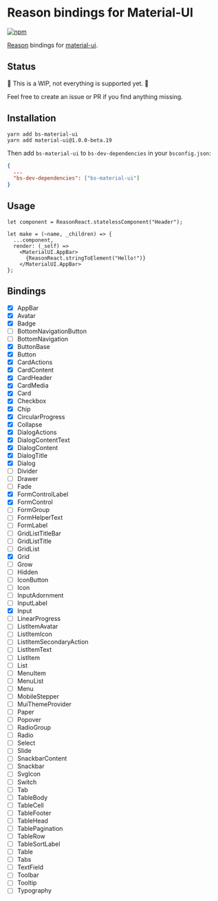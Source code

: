 # Reason bindings for Material-UI

[![npm](https://img.shields.io/npm/v/bs-material-ui.svg)](https://www.npmjs.com/package/bs-material-ui)  

[Reason](https://reasonml.github.io/) bindings for [material-ui](https://github.com/callemall/material-ui).

## Status

🚧 This is a WIP, not everything is supported yet. 🚧

Feel free to create an issue or PR if you find anything missing.

## Installation

```
yarn add bs-material-ui
yarn add material-ui@1.0.0-beta.19
```

Then add `bs-material-ui` to `bs-dev-dependencies` in your `bsconfig.json`:

```json
{
  ...
  "bs-dev-dependencies": ["bs-material-ui"]
}
```

## Usage

```reason
let component = ReasonReact.statelessComponent("Header");

let make = (~name, _children) => {
  ...component,
  render: (_self) =>
    <MaterialUI.AppBar>
      {ReasonReact.stringToElement("Hello!")}
    </MaterialUI.AppBar>
};
```

## Bindings

- [x] AppBar
- [x] Avatar
- [x] Badge
- [ ] BottomNavigationButton
- [ ] BottomNavigation
- [x] ButtonBase
- [x] Button
- [x] CardActions
- [x] CardContent
- [x] CardHeader
- [x] CardMedia
- [x] Card
- [x] Checkbox
- [x] Chip
- [x] CircularProgress
- [x] Collapse
- [x] DialogActions
- [x] DialogContentText
- [x] DialogContent
- [x] DialogTitle
- [x] Dialog
- [ ] Divider
- [ ] Drawer
- [ ] Fade
- [x] FormControlLabel
- [x] FormControl
- [ ] FormGroup
- [ ] FormHelperText
- [ ] FormLabel
- [ ] GridListTitleBar
- [ ] GridListTitle
- [ ] GridList
- [x] Grid
- [ ] Grow
- [ ] Hidden
- [ ] IconButton
- [ ] Icon
- [ ] InputAdornment
- [ ] InputLabel
- [x] Input
- [ ] LinearProgress
- [ ] ListItemAvatar
- [ ] ListItemIcon
- [ ] ListItemSecondaryAction
- [ ] ListItemText
- [ ] ListItem
- [ ] List
- [ ] MenuItem
- [ ] MenuList
- [ ] Menu
- [ ] MobileStepper
- [ ] MuiThemeProvider
- [ ] Paper
- [ ] Popover
- [ ] RadioGroup
- [ ] Radio
- [ ] Select
- [ ] Slide
- [ ] SnackbarContent
- [ ] Snackbar
- [ ] SvgIcon
- [ ] Switch
- [ ] Tab
- [ ] TableBody
- [ ] TableCell
- [ ] TableFooter
- [ ] TableHead
- [ ] TablePagination
- [ ] TableRow
- [ ] TableSortLabel
- [ ] Table
- [ ] Tabs
- [ ] TextField
- [ ] Toolbar
- [ ] Tooltip
- [ ] Typography
